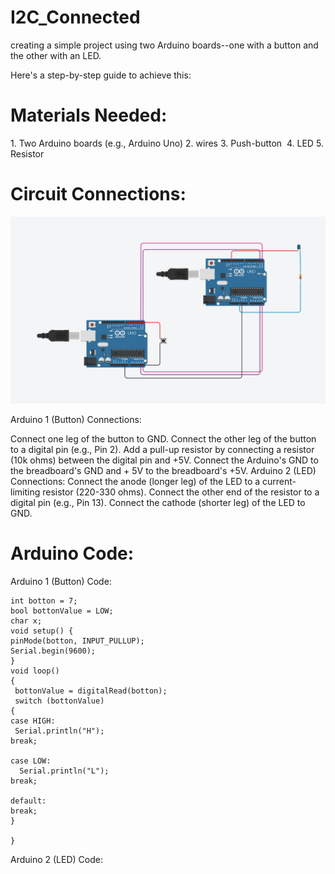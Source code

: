 # I2C_Connected
creating a simple project using two  Arduino boards--one with a button and the other with an LED.


Here's a step-by-step guide to achieve this:

# Materials Needed:

   1.﻿﻿﻿ Two Arduino boards (e.g., Arduino Uno)
   ﻿﻿﻿2. wires
   ﻿﻿﻿3. Push-button 
﻿﻿﻿   4. LED
   ﻿﻿﻿5. Resistor 
   
# Circuit Connections: 

  ![circle](circle.png)

Arduino 1 (Button) Connections:

﻿﻿Connect one leg of the button to GND.
﻿﻿Connect the other leg of the button to a digital pin (e.g., Pin 2).
﻿﻿Add a pull-up resistor by connecting a resistor (10k ohms) between the digital pin and +5V.
﻿﻿Connect the Arduino's GND to the breadboard's GND and + 5V to the breadboard's +5V.
Arduino 2 (LED) Connections:
﻿﻿Connect the anode (longer leg) of the LED to a current-limiting resistor (220-330 ohms).
﻿﻿Connect the other end of the resistor to a digital pin (e.g., Pin 13).
﻿﻿Connect the cathode (shorter leg) of the LED to GND.

# Arduino Code:

Arduino 1 (Button) Code:

   
    int botton = 7;
    bool bottonValue = LOW;
    char x;
    void setup() {
    pinMode(botton, INPUT_PULLUP);
    Serial.begin(9600);
    }
    void loop() 
    {
     bottonValue = digitalRead(botton);
     switch (bottonValue)
    {
    case HIGH:
     Serial.println("H");
    break;

    case LOW:
      Serial.println("L");
    break;

    default:
    break; 
    }

    }  
    

Arduino 2 (LED) Code:

